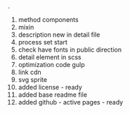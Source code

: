 .

1. method components
2. mixin 
3. description new in detail file 
4. process set start
5. check have fonts in public direction 
6. detail element in scss
7. optimization code gulp 
8. link cdn 
9. svg sprite
10. added license - ready
11. added base readme file 
12. added github - active pages - ready
